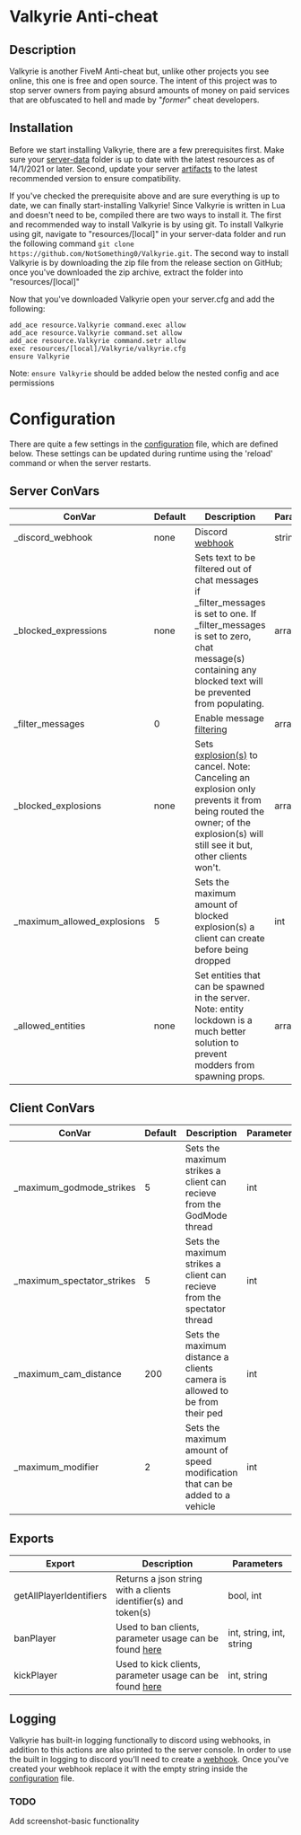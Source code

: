 # Valkyrie Anti-cheat

## Description

Valkyrie is another FiveM Anti-cheat but, unlike other projects you see online, this one is free and open source. The intent of this project was to stop server owners from paying absurd amounts of money on paid services that are obfuscated to hell and made by "*former*" cheat developers.

## Installation

Before we start installing Valkyrie, there are a few prerequisites first. Make sure your [server-data](https://github.com/citizenfx/cfx-server-data) folder is up to date with the latest resources as of 14/1/2021 or later. Second, update your server [artifacts](https://runtime.fivem.net/artifacts/fivem/) to the latest recommended version to ensure compatibility.

If you've checked the prerequisite above and are sure everything is up to date, we can finally start-installing Valkyrie! Since Valkyrie is written in Lua and doesn't need to be, compiled there are two ways to install it. The first and recommended way to install Valkyrie is by using git. To install Valkyrie using git, navigate to "resources/[local]" in your server-data folder and run the following command `git clone https://github.com/NotSomething0/Valkyrie.git`.
The second way to install Valkyrie is by downloading the zip file from the release section on GitHub; once you've downloaded the zip archive, extract the folder into "resources/[local]"

Now that you've downloaded Valkyrie open your server.cfg and add the following:
```
add_ace resource.Valkyrie command.exec allow
add_ace resource.Valkyrie command.set allow
add_ace resource.Valkyrie command.setr allow
exec resources/[local]/Valkyrie/valkyrie.cfg
ensure Valkyrie
```

Note: `ensure Valkyrie` should be added below the nested config and ace permissions

# Configuration

There are quite a few settings in the [configuration](valkyrie.cfg) file, which are defined below. These settings can be updated during runtime using the 'reload' command or when the server restarts.

## Server ConVars

| ConVar | Default | Description | Parameters |
|--------|---------|-------------|------------|
| _discord_webhook | none | Discord [webhook](https://bit.ly/2QN4q1N) | string |
| _blocked_expressions | none | Sets text to be filtered out of chat messages if _filter_messages is set to one. If _filter_messages is set to zero, chat message(s) containing any blocked text will be prevented from populating. | array |
| _filter_messages | 0 | Enable message [filtering](https://imgur.com/a/20B68iS) | array |
| _blocked_explosions | none | Sets [explosion(s)](https://bit.ly/3fiJdpX) to cancel. Note: Canceling an explosion only prevents it from being routed the owner; of the explosion(s) will still see it but, other clients won't. | array |
| _maximum_allowed_explosions | 5 | Sets the maximum amount of blocked explosion(s) a client can create before being dropped | int |
| _allowed_entities | none | Set entities that can be spawned in the server. Note: entity lockdown is a much better solution to prevent modders from spawning props. | array |

## Client ConVars

| ConVar | Default | Description | Parameters |
|--------|---------|-------------|------------|
| _maximum_godmode_strikes | 5 | Sets the maximum strikes a client can recieve from the GodMode thread | int |
| _maximum_spectator_strikes | 5 | Sets the maximum strikes a client can recieve from the spectator thread | int |
| _maximum_cam_distance | 200 | Sets the maximum distance a clients camera is allowed to be from their ped | int |
| _maximum_modifier | 2 | Sets the maximum amount of speed modification that can be added to a vehicle | int |

## Exports

| Export | Description | Parameters |
|--------|-------------|------------|
| getAllPlayerIdentifiers | Returns a json string with a clients identifier(s) and token(s) | bool, int |
| banPlayer | Used to ban clients, parameter usage can be found [here](https://bit.ly/2TQvVc1)  | int, string, int, string |
| kickPlayer | Used to kick clients, parameter usage can be found [here](https://bit.ly/3gcNEle) | int, string |

## Logging

Valkyrie has built-in logging functionally to discord using webhooks, in addition to this actions are also printed to the server console. In order to use the built in logging to discord you'll need to create a [webhook](https://bit.ly/2QN4q1N). Once you've created your webhook replace it with the empty string inside the [configuration](valkyrie.cfg) file.

### TODO

Add screenshot-basic functionality

